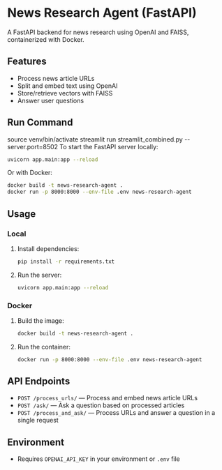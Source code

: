 # News Research Agent (FastAPI)

A FastAPI backend for news research using OpenAI and FAISS, containerized with Docker.

## Features
- Process news article URLs
- Split and embed text using OpenAI
- Store/retrieve vectors with FAISS
- Answer user questions


## Run Command
source venv/bin/activate
streamlit run streamlit_combined.py --server.port=8502
To start the FastAPI server locally:

```bash
uvicorn app.main:app --reload
```

Or with Docker:

```bash
docker build -t news-research-agent .
docker run -p 8000:8000 --env-file .env news-research-agent
```

## Usage

### Local
1. Install dependencies:
   ```bash
   pip install -r requirements.txt
   ```
2. Run the server:
   ```bash
   uvicorn app.main:app --reload
   ```

### Docker
1. Build the image:
   ```bash
   docker build -t news-research-agent .
   ```
2. Run the container:
   ```bash
   docker run -p 8000:8000 --env-file .env news-research-agent
   ```

## API Endpoints
- `POST /process_urls/` — Process and embed news article URLs
- `POST /ask/` — Ask a question based on processed articles
- `POST /process_and_ask/` — Process URLs and answer a question in a single request

## Environment
- Requires `OPENAI_API_KEY` in your environment or `.env` file
